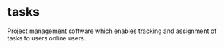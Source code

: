 # tasks
Project management software which enables tracking and assignment of tasks to users online users.
